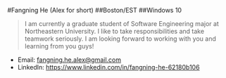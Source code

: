 #Fangning He (Alex for short)
##Boston/EST
##Windows 10

>I am currently a graduate student of Software Engineering major at Northeastern University. I like to take responsibilities and take teamwork seriously. I am looking forward to working with you and learning from you guys!

* Email: fangning.he.alex@gmail.com
* LinkedIn: https://www.linkedin.com/in/fangning-he-62180b106
